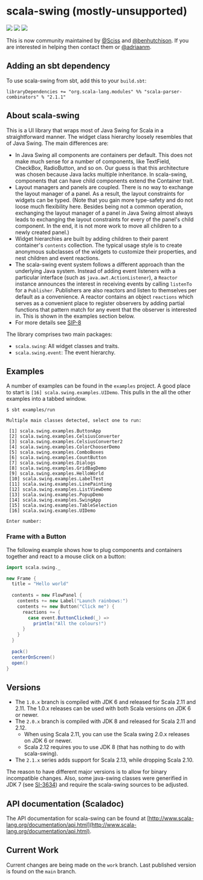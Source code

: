 # scala-swing (mostly-unsupported)

[<img src="https://img.shields.io/travis/scala/scala-swing/java7.svg"/>](https://travis-ci.org/scala/scala-swing)
[<img src="https://img.shields.io/maven-central/v/org.scala-lang.modules/scala-swing_2.11.svg?label=latest%20release%20for%202.11"/>](http://search.maven.org/#search%7Cga%7C1%7Cg%3Aorg.scala-lang.modules%20a%3Ascala-swing_2.11)
[<img src="https://img.shields.io/maven-central/v/org.scala-lang.modules/scala-swing_2.12.svg?label=latest%20release%20for%202.12"/>](http://search.maven.org/#search%7Cga%7C1%7Cg%3Aorg.scala-lang.modules%20a%3Ascala-swing_2.12)

This is now community maintained by [@Sciss](https://github.com/Sciss) and [@benhutchison](https://github.com/benhutchison). If you are interested in helping then contact them or [@adriaanm](https://github.com/adriaanm).

## Adding an sbt dependency

To use scala-swing from sbt, add this to your `build.sbt`:

```
libraryDependencies += "org.scala-lang.modules" %% "scala-parser-combinators" % "2.1.1"
```

## About scala-swing

This is a UI library that wraps most of Java Swing for Scala in a straightforward manner. 
The widget class hierarchy loosely resembles that of Java Swing. The main differences are:

- In Java Swing all components are containers per default. This does not make much sense for
  a number of components, like TextField, CheckBox, RadioButton, and so on. Our guess is that 
  this architecture was chosen because Java lacks multiple inheritance. 
  In scala-swing, components that can have child components extend the Container trait.
- Layout managers and panels are coupled. There is no way to exchange the layout manager
  of a panel. As a result, the layout constraints for widgets can be typed. 
  (Note that you gain more type-safety and do not loose much flexibility here. Besides 
  being not a common operation, exchanging the layout manager of a panel in Java 
  Swing almost always leads to exchanging the layout constraints for every of the panel's 
  child component. In the end, it is not more work to move all children to a newly created 
  panel.)
- Widget hierarchies are built by adding children to their parent container's `contents`
  collection. The typical usage style is to create anonymous subclasses of the widgets to
  customize their properties, and nest children and event reactions.
- The scala-swing event system follows a different approach than the underlying Java system.
  Instead of adding event listeners with a particular interface (such as `java.awt.ActionListener`),
  a `Reactor` instance announces the interest in receiving events by calling `listenTo` for
  a `Publisher`. Publishers are also reactors and listen to themselves per default as a convenience.
  A reactor contains an object `reactions` which serves as a convenient place to register observers
  by adding partial functions that pattern match for any event that the observer is interested in.
  This is shown in the examples section below.
- For more details see [SIP-8](docs/SIP-8.md)

The library comprises two main packages:

- `scala.swing`: All widget classes and traits.
- `scala.swing.event`: The event hierarchy.

## Examples

A number of examples can be found in the `examples` project. 
A good place to start is `[16] scala.swing.examples.UIDemo`.
This pulls in the all the other examples into a tabbed window.

```
$ sbt examples/run

Multiple main classes detected, select one to run:

 [1] scala.swing.examples.ButtonApp
 [2] scala.swing.examples.CelsiusConverter
 [3] scala.swing.examples.CelsiusConverter2
 [4] scala.swing.examples.ColorChooserDemo
 [5] scala.swing.examples.ComboBoxes
 [6] scala.swing.examples.CountButton
 [7] scala.swing.examples.Dialogs
 [8] scala.swing.examples.GridBagDemo
 [9] scala.swing.examples.HelloWorld
 [10] scala.swing.examples.LabelTest
 [11] scala.swing.examples.LinePainting
 [12] scala.swing.examples.ListViewDemo
 [13] scala.swing.examples.PopupDemo
 [14] scala.swing.examples.SwingApp
 [15] scala.swing.examples.TableSelection
 [16] scala.swing.examples.UIDemo

Enter number:
```

### Frame with a Button

The following example shows how to plug components and containers together and react to a
mouse click on a button:

```scala
import scala.swing._

new Frame {
  title = "Hello world"
  
  contents = new FlowPanel {
    contents += new Label("Launch rainbows:")
    contents += new Button("Click me") {
      reactions += {
        case event.ButtonClicked(_) =>
          println("All the colours!")
      }
    }
  }
  
  pack()
  centerOnScreen()
  open()
}
```

## Versions
  
- The `1.0.x` branch is compiled with JDK 6 and released for Scala 2.11 and 2.11. The 1.0.x releases can be used with both Scala versions on JDK 6 or newer.
- The `2.0.x` branch is compiled with JDK 8 and released for Scala 2.11 and 2.12.
  - When using Scala 2.11, you can use the Scala swing 2.0.x releases on JDK 6 or newer.
  - Scala 2.12 requires you to use JDK 8 (that has nothing to do with scala-swing).
- The `2.1.x` series adds support for Scala 2.13, while dropping Scala 2.10.

The reason to have different major versions is to allow for binary incompatible changes. Also, some java-swing classes were 
generified in JDK 7 (see [SI-3634](https://issues.scala-lang.org/browse/SI-3634)) and require the scala-swing sources to be adjusted.


## API documentation (Scaladoc)

The API documentation for scala-swing can be found
at [http://www.scala-lang.org/documentation/api.html](http://www.scala-lang.org/documentation/api.html).


## Current Work

Current changes are being made on the `work` branch.
Last published version is found on the `main` branch.
